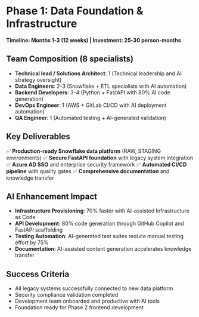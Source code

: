 # Phase 1: Data Foundation & Infrastructure
**Timeline: Months 1-3 (12 weeks) | Investment: 25-30 person-months**

## Team Composition (8 specialists)
- **Technical lead / Solutions Architect**: 1 (Technical leadership and AI strategy oversight)
- **Data Engineers**: 2-3 (Snowflake + ETL specialists with AI automation)
- **Backend Developers**: 3-4 (Python + FastAPI with 80% AI code generation)
- **DevOps Engineer**: 1 (AWS + GitLab CI/CD with AI deployment automation)
- **QA Engineer**: 1 (Automated testing + AI-generated validation)

## Key Deliverables
✅ **Production-ready Snowflake data platform** (RAW, STAGING environments)
✅ **Secure FastAPI foundation** with legacy system integration
✅ **Azure AD SSO** and enterprise security framework
✅ **Automated CI/CD pipeline** with quality gates
✅ **Comprehensive documentation** and knowledge transfer

## AI Enhancement Impact
- **Infrastructure Provisioning**: 70% faster with AI-assisted Infrastructure as Code
- **API Development**: 80% code generation through GitHub Copilot and FastAPI scaffolding
- **Testing Automation**: AI-generated test suites reduce manual testing effort by 75%
- **Documentation**: AI-assisted content generation accelerates knowledge transfer

## Success Criteria
- All legacy systems successfully connected to new data platform
- Security compliance validation completed
- Development team onboarded and productive with AI tools
- Foundation ready for Phase 2 frontend development
